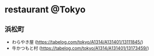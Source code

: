 # restaurant @Tokyo

## 浜松町
- わらやき屋 (https://tabelog.com/tokyo/A1314/A131401/13111845/)
- 牛かつもと村 (https://tabelog.com/tokyo/A1314/A131401/13173459/)